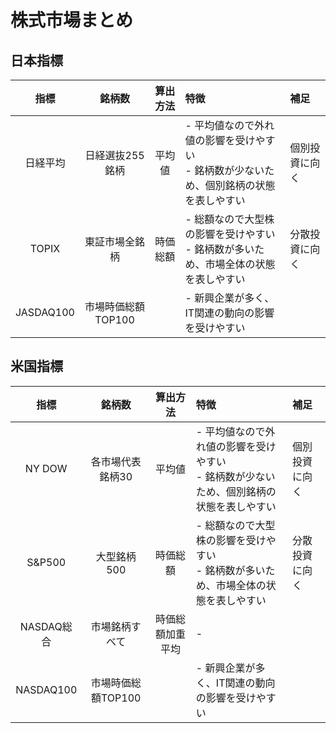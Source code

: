 # 株式市場まとめ

## 日本指標

|指標|銘柄数|算出方法|特徴|補足|
|:--:|:--:|:--:|:--|:--|
|日経平均|日経選抜255銘柄|平均値|- 平均値なので外れ値の影響を受けやすい<br>- 銘柄数が少ないため、個別銘柄の状態を表しやすい|個別投資に向く|
|TOPIX|東証市場全銘柄|時価総額|- 総額なので大型株の影響を受けやすい<br>- 銘柄数が多いため、市場全体の状態を表しやすい|分散投資に向く|
|JASDAQ100|市場時価総額TOP100||- 新興企業が多く、IT関連の動向の影響を受けやすい|

## 米国指標

|指標|銘柄数|算出方法|特徴|補足|
|:--:|:--:|:--:|:--|:--|
|NY DOW|各市場代表銘柄30|平均値|- 平均値なので外れ値の影響を受けやすい<br>- 銘柄数が少ないため、個別銘柄の状態を表しやすい|個別投資に向く|
|S&P500|大型銘柄500|時価総額|- 総額なので大型株の影響を受けやすい<br>- 銘柄数が多いため、市場全体の状態を表しやすい|分散投資に向く|
|NASDAQ総合|市場銘柄すべて|時価総額加重平均|-|
|NASDAQ100|市場時価総額TOP100||- 新興企業が多く、IT関連の動向の影響を受けやすい|
